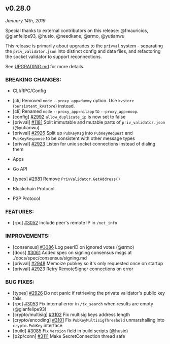 ## v0.28.0

*January 14th, 2019*

Special thanks to external contributors on this release:
@fmauricios, @gianfelipe93, @husio, @needkane, @srmo, @yutianwu

This release is primarily about upgrades to the `privval` system -
separating the `priv_validator.json` into distinct config and data files, and
refactoring the socket validator to support reconnections.

See [UPGRADING.md](UPGRADING.md) for more details.

### BREAKING CHANGES:

* CLI/RPC/Config
- [cli] Removed `node` `--proxy_app=dummy` option. Use `kvstore` (`persistent_kvstore`) instead.
- [cli] Renamed `node` `--proxy_app=nilapp` to `--proxy_app=noop`.
- [config] [\#2992](https://github.com/tendermint/tendermint/issues/2992) `allow_duplicate_ip` is now set to false
- [privval] [\#1181](https://github.com/tendermint/tendermint/issues/1181) Split immutable and mutable parts of `priv_validator.json`
  (@yutianwu)
- [privval] [\#2926](https://github.com/tendermint/tendermint/issues/2926) Split up `PubKeyMsg` into `PubKeyRequest` and `PubKeyResponse` to be consistent with other message types
- [privval] [\#2923](https://github.com/tendermint/tendermint/issues/2923) Listen for unix socket connections instead of dialing them

* Apps

* Go API
- [types] [\#2981](https://github.com/tendermint/tendermint/issues/2981) Remove `PrivValidator.GetAddress()`

* Blockchain Protocol

* P2P Protocol

### FEATURES:
- [rpc] [\#3052](https://github.com/tendermint/tendermint/issues/3052) Include peer's remote IP in `/net_info`

### IMPROVEMENTS:
- [consensus] [\#3086](https://github.com/tendermint/tendermint/issues/3086) Log peerID on ignored votes (@srmo)
- [docs] [\#3061](https://github.com/tendermint/tendermint/issues/3061) Added spec on signing consensus msgs at
  ./docs/spec/consensus/signing.md
- [privval] [\#2948](https://github.com/tendermint/tendermint/issues/2948) Memoize pubkey so it's only requested once on startup
- [privval] [\#2923](https://github.com/tendermint/tendermint/issues/2923) Retry RemoteSigner connections on error

### BUG FIXES:

- [types] [\#2926](https://github.com/tendermint/tendermint/issues/2926) Do not panic if retrieving the private validator's public key fails
- [rpc] [\#3053](https://github.com/tendermint/tendermint/issues/3053) Fix internal error in `/tx_search` when results are empty
  (@gianfelipe93)
- [crypto/multisig] [\#3102](https://github.com/tendermint/tendermint/issues/3102) Fix multisig keys address length
- [crypto/encoding] [\#3101](https://github.com/tendermint/tendermint/issues/3101) Fix `PubKeyMultisigThreshold` unmarshalling into `crypto.PubKey` interface
- [build] [\#3085](https://github.com/tendermint/tendermint/issues/3085) Fix `Version` field in build scripts (@husio)
- [p2p/conn] [\#3111](https://github.com/tendermint/tendermint/issues/3111) Make SecretConnection thread safe
